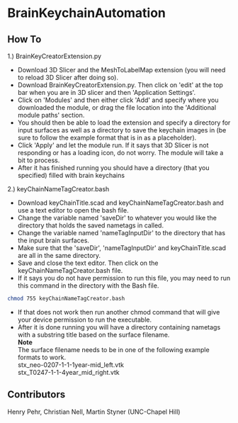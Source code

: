 # BrainKeychainAutomation

## How To

1.) BrainKeyCreatorExtension.py  
- Download 3D Slicer and the MeshToLabelMap extension (you will need to reload 3D Slicer after doing so).  
- Download BrainKeyCreatorExtension.py. Then click on 'edit' at the top bar when you are in 3D slicer and then 'Application Settings'.  
- Click on 'Modules' and then either click 'Add' and specify where you downloaded the module, or drag the file location into the 'Additional module paths' section.  
- You should then be able to load the extension and specify a directory for input surfaces as well as a directory to save the keychain images in (be sure to follow the example format that is in as a placeholder).  
- Click 'Apply' and let the module run. If it says that 3D Slicer is not responding or has a loading icon, do not worry. The module will take a bit to process.  
- After it has finished running you should have a directory (that you specified) filled with brain keychains  

2.) keyChainNameTagCreator.bash  
- Download keyChainTitle.scad and keyChainNameTagCreator.bash and use a text editor to open the bash file.  
- Change the variable named 'saveDir' to whatever you would like the directory that holds the saved nametags in called.  
- Change the variable named 'nameTagInputDir' to the directory that has the input brain surfaces.  
- Make sure that the 'saveDir', 'nameTagInputDir' and keyChainTitle.scad are all in the same directory.  
- Save and close the text editor. Then click on the keyChainNameTagCreator.bash file.  
- If it says you do not have permission to run this file, you may need to run this command in the directory with the Bash file.  
```bash
chmod 755 keyChainNameTagCreator.bash 
```
- If that does not work then run another chmod command that will give your device permission to run the executable.  
- After it is done running you will have a directory containing nametags with a substring title based on the surface filename.  
**Note**  
The surface filename needs to be in one of the following example formats to work.  
stx_neo-0207-1-1-1year-mid_left.vtk  
stx_T0247-1-1-4year_mid_right.vtk  
## Contributors

Henry Pehr, Christian Nell, Martin Styner (UNC-Chapel Hill)
